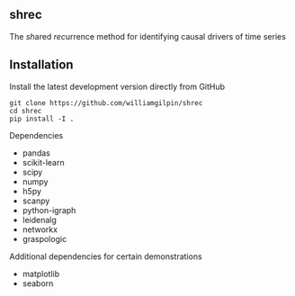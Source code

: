 ## shrec

The *sh*ared *rec*urrence method for identifying causal drivers of time series


## Installation

Install the latest development version directly from GitHub

	git clone https://github.com/williamgilpin/shrec
	cd shrec
	pip install -I . 

Dependencies
+ pandas
+ scikit-learn
+ scipy
+ numpy
+ h5py
+ scanpy
+ python-igraph
+ leidenalg
+ networkx
+ graspologic

Additional dependencies for certain demonstrations
+  matplotlib 
+ seaborn



